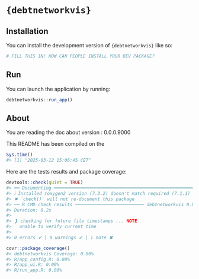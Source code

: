 
<!-- README.md is generated from README.Rmd. Please edit that file -->

# `{debtnetworkvis}`

<!-- badges: start -->
<!-- badges: end -->

## Installation

You can install the development version of `{debtnetworkvis}` like so:

``` r
# FILL THIS IN! HOW CAN PEOPLE INSTALL YOUR DEV PACKAGE?
```

## Run

You can launch the application by running:

``` r
debtnetworkvis::run_app()
```

## About

You are reading the doc about version : 0.0.0.9000

This README has been compiled on the

``` r
Sys.time()
#> [1] "2025-03-12 15:06:45 CET"
```

Here are the tests results and package coverage:

``` r
devtools::check(quiet = TRUE)
#> ══ Documenting ═════════════════════════════════════════════════════════════════
#> ℹ Installed roxygen2 version (7.3.2) doesn't match required (7.1.1)
#> ✖ `check()` will not re-document this package
#> ── R CMD check results ────────────────────────── debtnetworkvis 0.0.0.9000 ────
#> Duration: 8.2s
#> 
#> ❯ checking for future file timestamps ... NOTE
#>   unable to verify current time
#> 
#> 0 errors ✔ | 0 warnings ✔ | 1 note ✖
```

``` r
covr::package_coverage()
#> debtnetworkvis Coverage: 0.00%
#> R/app_config.R: 0.00%
#> R/app_ui.R: 0.00%
#> R/run_app.R: 0.00%
```
